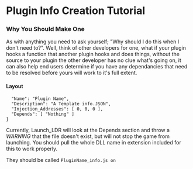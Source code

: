 # Plugin Info Creation Tutorial

### Why You Should Make One
As with anything you need to ask yourself; "Why should I do this when I don't need to?". Well, think of other developers for one,
what if your plugin hooks a function that another plugin hooks and does things, without the source to your plugin the other developer has no clue what's
going on, it can also help end users determine if you have any dependancies that need to be resolved before yours will work to it's full extent.

#### Layout
```{
  "Name": "Plugin Name",
  "Description": "A Template info.JSON",
  "Injection_Addresses": [ 0, 0, 0 ],
  "Depends": [ "Nothing" ]
}
```

Currently, Launch_LDR will look at the Depends section and throw a *WARNING* that the file doesn't exist, but will not stop the game from launching.
You should pull the whole DLL name in extension included for this to work properly.


They should be called ``PluginName_info.js
on``